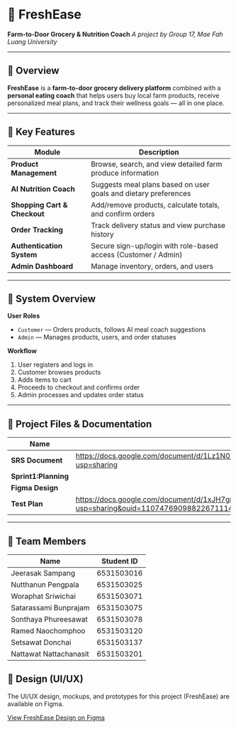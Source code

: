 # 🥬 FreshEase
**Farm-to-Door Grocery & Nutrition Coach**
_A project by Group 17, Mae Fah Luang University_

---

## 📖 Overview

**FreshEase** is a **farm-to-door grocery delivery platform** combined with a **personal eating coach** that helps users buy local farm products, receive personalized meal plans, and track their wellness goals — all in one place.

---

## 🌟 Key Features

| Module | Description |
|--------|--------------|
| **Product Management** | Browse, search, and view detailed farm produce information |
| **AI Nutrition Coach** | Suggests meal plans based on user goals and dietary preferences |
| **Shopping Cart & Checkout** | Add/remove products, calculate totals, and confirm orders |
| **Order Tracking** | Track delivery status and view purchase history |
| **Authentication System** | Secure sign-up/login with role-based access (Customer / Admin) |
| **Admin Dashboard** | Manage inventory, orders, and users |

---

## 🧭 System Overview

**User Roles**
- `Customer` — Orders products, follows AI meal coach suggestions
- `Admin` — Manages products, users, and order statuses

**Workflow**
1. User registers and logs in
2. Customer browses products
3. Adds items to cart
4. Proceeds to checkout and confirms order
5. Admin processes and updates order status

---

## 📂 Project Files & Documentation

| Name | Link |
|------|------|
| **SRS Document** | https://docs.google.com/document/d/1Lz1N0_X5P70Ws14Loa1juDzC3eKOo6ovf2Rzpso5oTg/edit?usp=sharing |
| **Sprint1:Planning** |  |
| **Figma Design** |  |
| **Test Plan** | https://docs.google.com/document/d/1xJH7gnWgbaL_z83M5yCcMZPluiEXs5EL/edit?usp=sharing&ouid=110747690988226711143&rtpof=true&sd=true |

---

## 🧾 Team Members
| Name | Student ID |
|------|------------|
| Jeerasak Sampang | 6531503016 |
| Nutthanun Pengpala | 6531503025 |
| Woraphat Sriwichai | 6531503071 |
| Satarassami Bunprajam | 6531503075 |
| Sonthaya Phureesawat | 6531503078 |
| Ramed Naochomphoo | 6531503120 |
| Setsawat Donchai | 6531503137 |
| Nattawat Nattachanasit | 6531503201 |

## 🎨 Design (UI/UX)

The UI/UX design, mockups, and prototypes for this project (FreshEase) are available on Figma.

[View FreshEase Design on Figma](https://www.figma.com/design/KhLyavB5V4m8ZMJ2mv3Biy/FreshEase?node-id=43-5&t=mAWMoN3VnpWkIpOR-1)

